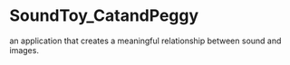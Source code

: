 # SoundToy_CatandPeggy
 an application that creates a meaningful relationship between sound and images.
